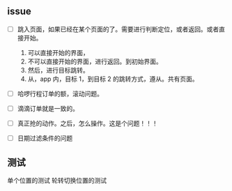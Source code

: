 ## issue

- [ ] 跳入页面，如果已经在某个页面的了。需要进行判断定位，或者返回。或者直接开始。

  1. 可以直接开始的界面，
  2. 不可以直接开始的界面，进行返回。到初始界面。
  3. 然后，进行目标跳转。
  4. 从，app 内，目标 1，到目标 2 的跳转方式，遵从。共有页面。

- [ ] 哈啰行程订单的额，滚动问题。
- [ ] 滴滴订单就是一致的。
- [ ] 真正抢的动作。之后，怎么操作。这是个问题！！！
- [ ] 日期过滤条件的问题

## 测试

单个位置的测试
轮转切换位置的测试
